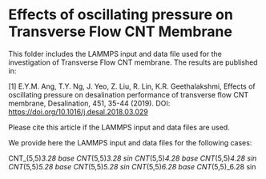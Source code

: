 # Effects of oscillating pressure on Transverse Flow CNT Membrane

This folder includes the LAMMPS input and data file used for the investigation of Transverse Flow CNT membrane. The results are published in:

[1] E.Y.M. Ang, T.Y. Ng, J. Yeo, Z. Liu, R. Lin, K.R. Geethalakshmi, Effects of oscillating pressure on desalination performance of transverse flow CNT membrane, Desalination, 451, 35-44 (2019). DOI: https://doi.org/10.1016/j.desal.2018.03.029 

Please cite this article if the LAMMPS input and data files are used.

We provide here the LAMMPS input and data files for the following cases:

CNT_(5,5)_3.28 base
CNT_(5,5)_3.28 sin
CNT_(5,5)_4.28 base
CNT_(5,5)_4.28 sin
CNT_(5,5)_5.28 base
CNT_(5,5)_5.28 sin
CNT_(5,5)_6.28 base
CNT_(5,5)_6.28 sin
